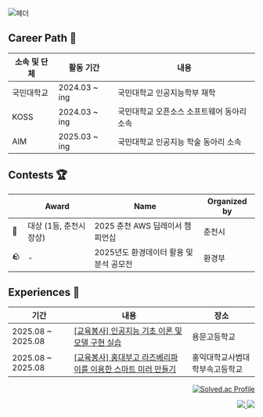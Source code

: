 
<!--#민트초코 st 헤더
<div align="center">

  ![header](https://capsule-render.vercel.app/api?type=venom&color=B3EDE2&height=200&section=header&text=Yeomin's%20Github&fontSize=60&fontColor=7C553C)
</div>-->
![헤더](https://i.imgur.com/Bb9aA2a.png)

## Career Path 🐾 
|소속 및 단체|활동 기간|내용|
|---|---|---|
|국민대학교|2024.03 ~ ing|국민대학교 인공지능학부 재학|
|KOSS|2024.03 ~ ing|국민대학교 오픈소스 소프트웨어 동아리 소속|
|AIM|2025.03 ~ ing|국민대학교 인공지능 학술 동아리 소속|



## Contests 🏆 
|  | Award       | Name                                            | Organized by     |
|------------|----------------|-----------------------------------------------------|------------------------|
|🥇| 대상 (1등, 춘천시장상) | 2025 춘천 AWS 딥레이서 챔피언십 | 춘천시 |
|🪨| - | 2025년도 환경데이터 활용 및 분석 공모전 | 환경부 |



## Experiences 🎈
| 기간 | 내용 | 장소 |
| --- | --- | --- |
| 2025.08 ~ 2025.08 | [[교육봉사] 인공지능 기초 이론 및 모델 구현 실습](https://github.com/baekyeomin/2025-1-YongMoon-Voluntary) | 용문고등학교 |
| 2025.08 ~ 2025.08 | [[교육봉사] 홍대부고 라즈베리파이를 이용한 스마트 미러 만들기](https://github.com/baekyeomin/2025-1-HongikHigh-Voluntary) | 홍익대학교사범대학부속고등학교 |


<p align="right">
  <a href="https://solved.ac/yeomin100/">
    <img src="http://mazassumnida.wtf/api/v2/generate_badge?boj=yeomin100" alt="Solved.ac Profile"/>
  </a>
</p>


<p align="right">
  <a href="https://baekyeomin.github.io">
    <img src="https://img.shields.io/badge/GITHUB%20BLOG-181717?style=for-the-badge&logo=github&logoColor=white"/>
  </a>
  <a href="https://www.instagram.com/yeomin_1oo/">
    <img src="https://img.shields.io/badge/Instagram-E4405F?style=for-the-badge&logo=Instagram&logoColor=white"/>
  </a>
</p>


<!--
**baekyeomin/baekyeomin** is a ✨ _special_ ✨ repository because its `README.md` (this file) appears on your GitHub profile.

Here are some ideas to get you started:

- 🔭 I’m currently working on ...
- 🌱 I’m currently learning ...
- 👯 I’m looking to collaborate on ...
- 🤔 I’m looking for help with ...
- 💬 Ask me about ...
- 📫 How to reach me: ...
- 😄 Pronouns: ...
- ⚡ Fun fact: ...
-->
